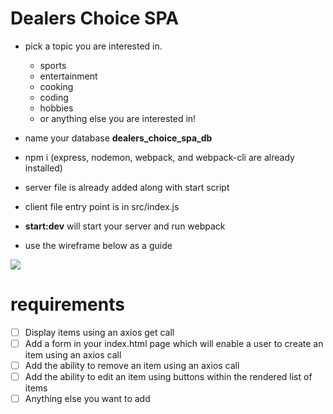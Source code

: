 # Dealers Choice SPA

- pick a topic you are interested in.
  - sports
  - entertainment
  - cooking
  - coding
  - hobbies
  - or anything else you are interested in!

- name your database **dealers_choice_spa_db**
- npm i (express, nodemon, webpack, and webpack-cli are already installed)
- server file is already added along with start script
- client file entry point is in src/index.js
- **start:dev** will start your server and run webpack
- use the wireframe below as a guide

<img src='https://raw.githubusercontent.com/FullstackAcademy/dealers-choice-spa/main/Dealers%20Choice%20Spa.png' />


# requirements
- [ ] Display items using an axios get call
- [ ] Add a form in your index.html page which will enable a user to create an item using an axios call
- [ ] Add the ability to remove an item using an axios call
- [ ] Add the ability to edit an item using buttons within the rendered list of items
- [ ] Anything else you want to add
